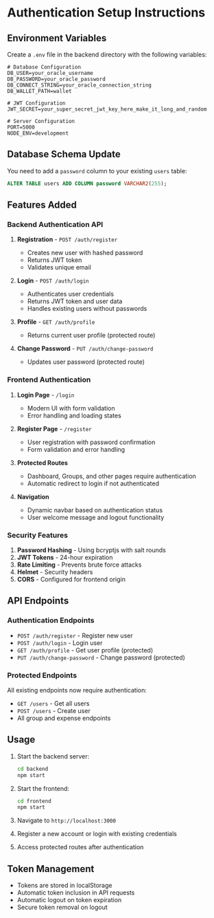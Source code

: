 # Authentication Setup Instructions

## Environment Variables

Create a `.env` file in the backend directory with the following variables:

```env
# Database Configuration
DB_USER=your_oracle_username
DB_PASSWORD=your_oracle_password
DB_CONNECT_STRING=your_oracle_connection_string
DB_WALLET_PATH=wallet

# JWT Configuration
JWT_SECRET=your_super_secret_jwt_key_here_make_it_long_and_random

# Server Configuration
PORT=5000
NODE_ENV=development
```

## Database Schema Update

You need to add a `password` column to your existing `users` table:

```sql
ALTER TABLE users ADD COLUMN password VARCHAR2(255);
```

## Features Added

### Backend Authentication API

1. **Registration** - `POST /auth/register`
   - Creates new user with hashed password
   - Returns JWT token
   - Validates unique email

2. **Login** - `POST /auth/login`
   - Authenticates user credentials
   - Returns JWT token and user data
   - Handles existing users without passwords

3. **Profile** - `GET /auth/profile`
   - Returns current user profile (protected route)

4. **Change Password** - `PUT /auth/change-password`
   - Updates user password (protected route)

### Frontend Authentication

1. **Login Page** - `/login`
   - Modern UI with form validation
   - Error handling and loading states

2. **Register Page** - `/register`
   - User registration with password confirmation
   - Form validation and error handling

3. **Protected Routes**
   - Dashboard, Groups, and other pages require authentication
   - Automatic redirect to login if not authenticated

4. **Navigation**
   - Dynamic navbar based on authentication status
   - User welcome message and logout functionality

### Security Features

1. **Password Hashing** - Using bcryptjs with salt rounds
2. **JWT Tokens** - 24-hour expiration
3. **Rate Limiting** - Prevents brute force attacks
4. **Helmet** - Security headers
5. **CORS** - Configured for frontend origin

## API Endpoints

### Authentication Endpoints
- `POST /auth/register` - Register new user
- `POST /auth/login` - Login user
- `GET /auth/profile` - Get user profile (protected)
- `PUT /auth/change-password` - Change password (protected)

### Protected Endpoints
All existing endpoints now require authentication:
- `GET /users` - Get all users
- `POST /users` - Create user
- All group and expense endpoints

## Usage

1. Start the backend server:
   ```bash
   cd backend
   npm start
   ```

2. Start the frontend:
   ```bash
   cd frontend
   npm start
   ```

3. Navigate to `http://localhost:3000`
4. Register a new account or login with existing credentials
5. Access protected routes after authentication

## Token Management

- Tokens are stored in localStorage
- Automatic token inclusion in API requests
- Automatic logout on token expiration
- Secure token removal on logout 